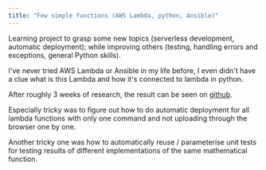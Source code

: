 ```yaml
---
title: "Few simple functions (AWS Lambda, python, Ansible)"
---
```

Learning project to grasp some new topics (serverless development, automatic deployment); while improving others (testing, handling errors and exceptions, general Python skills).

I've never tried AWS Lambda or Ansible in my life before, I even didn't have a clue what is this Lambda and how it's connected to lambda in python.

After roughly 3 weeks of research, the result can be seen on [github](https://github.com/inesucrvenom/mathfun).

Especially tricky was to figure out how to do automatic deployment for all lambda functions with only one command and not uploading through the browser one by one.

Another tricky one was how to automatically reuse / parameterise unit tests for testing results of different implementations of the same mathematical function.
